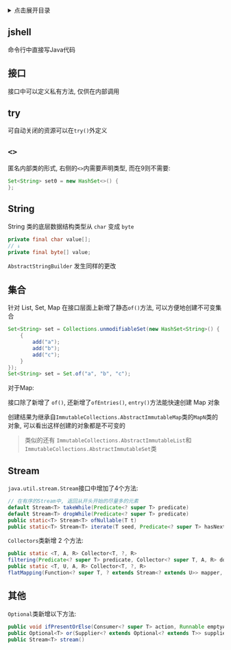 <details>
<summary>点击展开目录</summary>
<!-- TOC -->

- [jshell](#jshell)
- [接口](#接口)
- [try](#try)
- [`<>`](#)
- [String](#string)
- [集合](#集合)
- [Stream](#stream)
- [其他](#其他)

<!-- /TOC -->
</details>

## jshell

命令行中直接写Java代码

## 接口

接口中可以定义私有方法, 仅供在内部调用

## try

可自动关闭的资源可以在`try()`外定义

## `<>`

匿名内部类的形式, 右侧的`<>`内需要声明类型, 而在9则不需要:
```Java
Set<String> set0 = new HashSet<>() {
};
```

## String

String 类的底层数据结构类型从 `char` 变成 `byte`
```Java
private final char value[];
// ↓
private final byte[] value;
```

`AbstractStringBuilder` 发生同样的更改

## 集合

针对 List, Set, Map 在接口层面上新增了静态`of()`方法, 可以方便地创建不可变集合

```Java
Set<String> set = Collections.unmodifiableSet(new HashSet<String>() {
    {
        add("a");
        add("b");
        add("c");
    }
});
Set<String> set = Set.of("a", "b", "c");
```

对于Map:

接口除了新增了 `of()`, 还新增了`ofEntries()`, `entry()`方法能快速创建 Map 对象

创建结果为继承自`ImmutableCollections.AbstractImmutableMap`类的`MapN`类的对象, 可以看出这样创建的对象都是不可变的

> 类似的还有 `ImmutableCollections.AbstractImmutableList`和`ImmutableCollections.AbstractImmutableSet`类

## Stream

`java.util.stream.Stream`接口中增加了4个方法:

```Java
// 在有序的Stream中, 返回从开头开始的尽量多的元素
default Stream<T> takeWhile(Predicate<? super T> predicate)
default Stream<T> dropWhile(Predicate<? super T> predicate)
public static<T> Stream<T> ofNullable(T t)
public static<T> Stream<T> iterate(T seed, Predicate<? super T> hasNext, UnaryOperator<T> next)
```

`Collectors`类新增 2 个方法:

```Java
public static <T, A, R> Collector<T, ?, R>
filtering(Predicate<? super T> predicate, Collector<? super T, A, R> downstream)
public static <T, U, A, R> Collector<T, ?, R>
flatMapping(Function<? super T, ? extends Stream<? extends U>> mapper, Collector<? super U, A, R> downstream)
```

## 其他

`Optional`类新增以下方法:

```Java
public void ifPresentOrElse(Consumer<? super T> action, Runnable emptyAction)
public Optional<T> or(Supplier<? extends Optional<? extends T>> supplier)
public Stream<T> stream()
```

